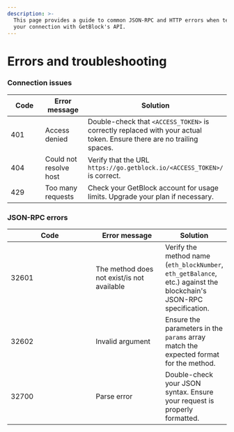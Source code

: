 ```yaml
---
description: >-
  This page provides a guide to common JSON-RPC and HTTP errors when testing
  your connection with GetBlock's API.
---
```


# Errors and troubleshooting

### Connection issues

<table><thead><tr><th width="205">Code</th><th width="154">Error message</th><th>Solution</th></tr></thead><tbody><tr><td>401</td><td>Access denied</td><td>Double-check that <code>&#x3C;ACCESS_TOKEN></code> is correctly replaced with your actual token. Ensure there are no trailing spaces.</td></tr><tr><td>404</td><td>Could not resolve host</td><td>Verify that the URL <code>https://go.getblock.io/&#x3C;ACCESS_TOKEN>/</code> is correct.</td></tr><tr><td>429</td><td>Too many requests</td><td>Check your GetBlock account for usage limits. Upgrade your plan if necessary.</td></tr></tbody></table>

### JSON-RPC errors



<table><thead><tr><th width="205">Code</th><th width="158">Error message</th><th>Solution</th></tr></thead><tbody><tr><td>32601</td><td>The method does not exist/is not available</td><td>Verify the method name (<code>eth_blockNumber</code>, <code>eth_getBalance</code>, etc.) against the blockchain's JSON-RPC specification.</td></tr><tr><td>32602</td><td>Invalid argument</td><td>Ensure the parameters in the <code>params</code> array match the expected format for the method.</td></tr><tr><td>32700</td><td>Parse error</td><td>Double-check your JSON syntax. Ensure your request is properly formatted.</td></tr></tbody></table>



